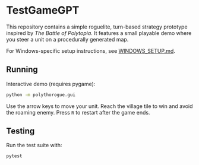 # TestGameGPT

This repository contains a simple roguelite, turn-based strategy prototype inspired by *The Battle of Polytopia*.
It features a small playable demo where you steer a unit on a procedurally generated map.

For Windows-specific setup instructions, see [WINDOWS_SETUP.md](WINDOWS_SETUP.md).

## Running

Interactive demo (requires pygame):

```bash
python -m polythorogue.gui
```

Use the arrow keys to move your unit. Reach the village tile to win and avoid the roaming enemy. Press `R` to restart after the game ends.

## Testing

Run the test suite with:

```bash
pytest
```
